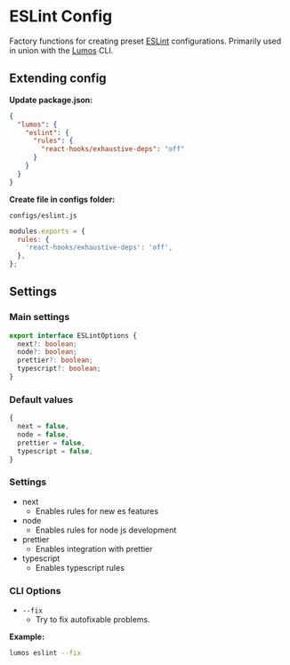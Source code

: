 # ESLint Config

Factory functions for creating preset [ESLint](https://eslint.org) configurations. Primarily used in
union with the [Lumos](https://www.npmjs.com/package/@oriflame/lumos) CLI.

## Extending config


**Update package.json:**

```json
{
  "lumos": {
    "eslint": {
      "rules": {
        "react-hooks/exhaustive-deps": "off"
      }
    }
  }
}
```

**Create file in configs folder:**

`configs/eslint.js`

```js
modules.exports = {
  rules: {
    'react-hooks/exhaustive-deps': 'off',
  },
};
```

## Settings

### Main settings

```ts
export interface ESLintOptions {
  next?: boolean;
  node?: boolean;
  prettier?: boolean;
  typescript?: boolean;
}
```

### Default values

```ts
{
  next = false,
  node = false,
  prettier = false,
  typescript = false,
}
```

### Settings

- next
  - Enables rules for new es features
- node
  - Enables rules for node js development
- prettier
  - Enables integration with prettier
- typescript
  - Enables typescript rules

### CLI Options

- `--fix`
  - Try to fix autofixable problems.

**Example:**

```bash
lumos eslint --fix
```
